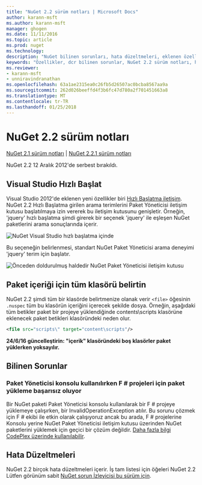 ```yaml
---
title: "NuGet 2.2 sürüm notları | Microsoft Docs"
author: karann-msft
ms.author: karann-msft
manager: ghogen
ms.date: 11/11/2016
ms.topic: article
ms.prod: nuget
ms.technology: 
description: "NuGet bilinen sorunları, hata düzeltmeleri, eklenen özellikleri ve dcr dahil olmak üzere 2.2 için sürüm notları."
keywords: "Özellikler, dcr bilinen sorunlar, NuGet 2.2 sürüm notları, hata düzeltmeleri eklendi"
ms.reviewer:
- karann-msft
- unniravindranathan
ms.openlocfilehash: 63a1ae2315ea0c26fb5d26507ac0bcba8567aa9a
ms.sourcegitcommit: 262d026beeffd4f3b6fc47d780a2f701451663a8
ms.translationtype: MT
ms.contentlocale: tr-TR
ms.lasthandoff: 01/25/2018
---
```

# <a name="nuget-22-release-notes"></a>NuGet 2.2 sürüm notları

[NuGet 2.1 sürüm notları](../release-notes/nuget-2.1.md) | [NuGet 2.2.1 sürüm notları](../release-notes/nuget-2.2.1.md)

NuGet 2.2 12 Aralık 2012'de serbest bırakıldı.

## <a name="visual-studio-quick-launch"></a>Visual Studio Hızlı Başlat
Visual Studio 2012'de eklenen yeni özellikler biri [Hızlı Başlatma iletişim](/visualstudio/ide/reference/quick-launch-environment-options-dialog-box). NuGet 2.2 Hızlı Başlatma girilen arama terimlerini Paket Yöneticisi iletişim kutusu başlatılmaya izin vererek bu iletişim kutusunu genişletir. Örneğin, 'jquery' hızlı başlatma şimdi girerek bir seçenek 'jquery' ile eşleşen NuGet paketlerini arama sonuçlarında içerir.

![NuGet Visual Studio hızlı başlatma içinde](./media/quick-launch.png)

Bu seçeneğin belirlenmesi, standart NuGet Paket Yöneticisi arama deneyimi 'jquery' terim için başlatır.

![Önceden doldurulmuş haldedir NuGet Paket Yöneticisi iletişim kutusu](./media/pkg-mgr-search-from-quick-launch.png)

## <a name="specify-entire-folder-for-package-contents"></a>Paket içeriği için tüm klasörü belirtin
NuGet 2.2 şimdi tüm bir klasörde belirtmenize olanak verir `<file>` öğesinin `.nuspec` tüm bu klasörün içeriğini içerecek şekilde dosya. Örneğin, aşağıdaki tüm betikler paket bir projeye yüklendiğinde contents\scripts klasörüne eklenecek paket betikleri klasöründeki neden olur.

```xml
<file src="scripts\" target="content\scripts"/>
```

**24/6/16 güncelleştirin: "içerik" klasöründeki boş klasörler paket yüklerken yoksayılır.**

## <a name="known-issues"></a>Bilinen Sorunlar

### <a name="package-installation-fails-for-f-projects-when-using-the-package-manager-console"></a>Paket Yöneticisi konsolu kullanılırken F # projeleri için paket yükleme başarısız oluyor
Bir NuGet paketi Paket Yöneticisi konsolu kullanılarak bir F # projeye yüklemeye çalışırken, bir InvalidOperationException atılır. Bu sorunu çözmek için F # ekibi ile etkin olarak çalışıyoruz ancak bu arada, F # projelerine Konsolu yerine NuGet Paket Yöneticisi iletişim kutusu üzerinden NuGet paketlerini yüklemek için geçici bir çözüm değildir. [Daha fazla bilgi CodePlex üzerinde kullanılabilir](http://nuget.codeplex.com/workitem/2873).


## <a name="bug-fixes"></a>Hata Düzeltmeleri
NuGet 2.2 birçok hata düzeltmeleri içerir. İş tam listesi için öğeleri NuGet 2.2 Lütfen görünüm sabit [NuGet sorun İzleyicisi bu sürüm için](http://nuget.codeplex.com/workitem/list/advanced?keyword=&status=Closed&type=All&priority=All&release=NuGet%202.2&assignedTo=All&component=All&sortField=LastUpdatedDate&sortDirection=Descending&page=0).
